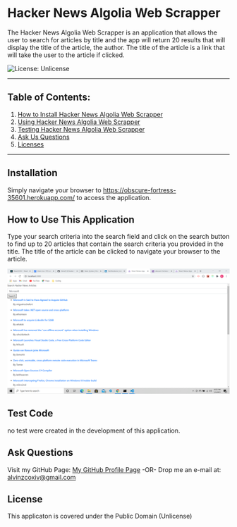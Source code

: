 # Hacker News Algolia Web Scrapper

  The Hacker News Algolia Web Scrapper is an application that allows the user to search for articles by title and the app will return 20 results that will display the title of the article, the author. The title of the article is a link that will take the user to the article if clicked.

  ![License: Unlicense](https://img.shields.io/badge/license-Unlicense-blue.svg)

  ***

  ## Table of Contents:

  1. [How to Install Hacker News Algolia Web Scrapper](#Installation)
  2. [Using Hacker News Algolia Web Scrapper](#How%20To%20Use%20This%20Application)
  3. [Testing Hacker News Algolia Web Scrapper](#Test%20Code)
  4. [Ask Us Questions](#Ask%20Questions)
  5. [Licenses](#License)

  ***

  ## Installation

  Simply navigate your browser to https://obscure-fortress-35601.herokuapp.com/ to access the application.

  ## How to Use This Application

  Type your search criteria into the search field and click on the search button to find up to 20 articles that contain the search criteria you provided in the title. The title of the article can be clicked to navigate your browser to the article.

  ![Hacker News Aloglia Scapper App](./assets/HackerNewsScrapperApp.png)

  ## Test Code

  no test were created in the development of this application.

  ## Ask Questions

  Visit my GitHub Page: [My GitHub Profile Page](https://github.com/AlvinZC4)
 -OR-
 Drop me an e-mail at: alvinzcoxiv@gmail.com

  ## License

  This applicaton is covered under the Public Domain (Unlicense)

